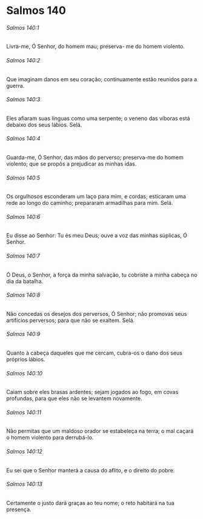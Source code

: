 # Salmos 140

###### Salmos 140:1

Livra-me, Ó Senhor, do homem mau; preserva- me do homem violento.

###### Salmos 140:2

Que imaginam danos em seu coração; continuamente estão reunidos para a guerra.

###### Salmos 140:3

Eles afiaram suas línguas como uma serpente; o veneno das víboras está debaixo dos seus lábios. Selá.

###### Salmos 140:4

Guarda-me, Ó Senhor, das mãos do perverso; preserva-me do homem violento; que se propôs a prejudicar as minhas idas.

###### Salmos 140:5

Os orgulhosos esconderam um laço para mim, e cordas; esticaram uma rede ao longo do caminho; prepararam armadilhas para mim. Selá.

###### Salmos 140:6

Eu disse ao Senhor: Tu és meu Deus; ouve a voz das minhas súplicas, Ó Senhor.

###### Salmos 140:7

Ó Deus, o Senhor, a força da minha salvação, tu cobriste a minha cabeça no dia da batalha.

###### Salmos 140:8

Não concedas os desejos dos perversos, Ó Senhor; não promovas seus artifícios perversos; para que não se exaltem. Selá.

###### Salmos 140:9

Quanto à cabeça daqueles que me cercam, cubra-os o dano dos seus próprios lábios.

###### Salmos 140:10

Caiam sobre eles brasas ardentes; sejam jogados ao fogo, em covas profundas, para que eles não se levantem novamente.

###### Salmos 140:11

Não permitas que um maldoso orador se estabeleça na terra; o mal caçará o homem violento para derrubá-lo.

###### Salmos 140:12

Eu sei que o Senhor manterá a causa do aflito, e o direito do pobre.

###### Salmos 140:13

Certamente o justo dará graças ao teu nome; o reto habitará na tua presença.

